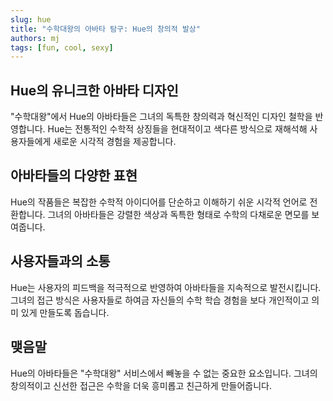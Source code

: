 ```yaml
---
slug: hue
title: "수학대왕의 아바타 탐구: Hue의 창의적 발상"
authors: mj
tags: [fun, cool, sexy]
---
```


## Hue의 유니크한 아바타 디자인

"수학대왕"에서 Hue의 아바타들은 그녀의 독특한 창의력과 혁신적인 디자인 철학을 반영합니다. Hue는 전통적인 수학적 상징들을 현대적이고 색다른 방식으로 재해석해 사용자들에게 새로운 시각적 경험을 제공합니다.

## 아바타들의 다양한 표현

Hue의 작품들은 복잡한 수학적 아이디어를 단순하고 이해하기 쉬운 시각적 언어로 전환합니다. 그녀의 아바타들은 강렬한 색상과 독특한 형태로 수학의 다채로운 면모를 보여줍니다.

## 사용자들과의 소통

Hue는 사용자의 피드백을 적극적으로 반영하여 아바타들을 지속적으로 발전시킵니다. 그녀의 접근 방식은 사용자들로 하여금 자신들의 수학 학습 경험을 보다 개인적이고 의미 있게 만들도록 돕습니다.

## 맺음말

Hue의 아바타들은 "수학대왕" 서비스에서 빼놓을 수 없는 중요한 요소입니다. 그녀의 창의적이고 신선한 접근은 수학을 더욱 흥미롭고 친근하게 만들어줍니다.
